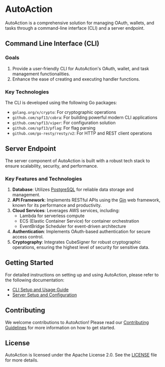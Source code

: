 # AutoAction

AutoAction is a comprehensive solution for managing OAuth, wallets, and tasks through a command-line interface (CLI) and a server endpoint.

## Command Line Interface (CLI)

### Goals

1. Provide a user-friendly CLI for AutoAction's OAuth, wallet, and task management functionalities.
2. Enhance the ease of creating and executing handler functions.

### Key Technologies

The CLI is developed using the following Go packages:

- `golang.org/x/crypto`: For cryptographic operations
- `github.com/spf13/cobra`: For building powerful modern CLI applications
- `github.com/spf13/viper`: For configuration solution
- `github.com/spf13/pflag`: For flag parsing
- `github.com/go-resty/resty/v2`: For HTTP and REST client operations

## Server Endpoint

The server component of AutoAction is built with a robust tech stack to ensure scalability, security, and performance.

### Key Features and Technologies

1. **Database**: Utilizes [PostgreSQL](https://www.postgresql.org/) for reliable data storage and management.
2. **API Framework**: Implements RESTful APIs using the [Gin](https://github.com/gin-gonic/gin) web framework, known for its performance and productivity.
3. **Cloud Services**: Leverages AWS services, including:
   - Lambda for serverless compute
   - ECS (Elastic Container Service) for container orchestration
   - EventBridge Scheduler for event-driven architecture
4. **Authentication**: Implements OAuth-based authentication for secure access control.
5. **Cryptography**: Integrates CubeSigner for robust cryptographic operations, ensuring the highest level of security for sensitive data.

## Getting Started

For detailed instructions on setting up and using AutoAction, please refer to the following documentation:

- [CLI Setup and Usage Guide](cli/README.md)
- [Server Setup and Configuration](server/README.md)

## Contributing

We welcome contributions to AutoAction! Please read our [Contributing Guidelines](CONTRIBUTING.md) for more information on how to get started.

## License

AutoAction is licensed under the Apache License 2.0. See the [LICENSE](LICENSE) file for more details.
